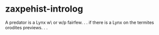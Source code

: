 # zaxpehist-introlog
A predator is a Lynx w\ or w/p fairfew. . . if there is a Lynx on the termites orodites previews. . .
